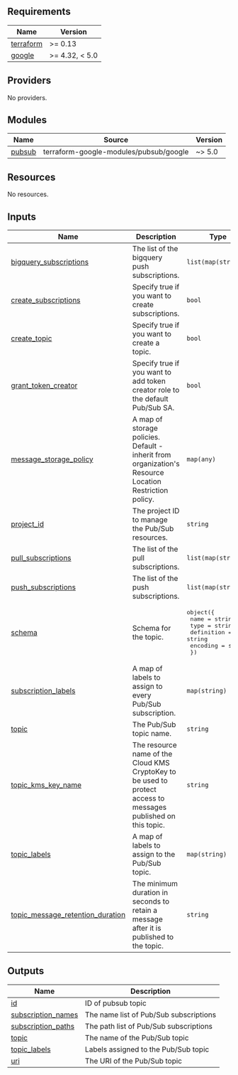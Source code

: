 <!-- BEGIN_TF_DOCS -->
## Requirements

| Name | Version |
|------|---------|
| <a name="requirement_terraform"></a> [terraform](#requirement\_terraform) | >= 0.13 |
| <a name="requirement_google"></a> [google](#requirement\_google) | >= 4.32, < 5.0 |

## Providers

No providers.

## Modules

| Name | Source | Version |
|------|--------|---------|
| <a name="module_pubsub"></a> [pubsub](#module\_pubsub) | terraform-google-modules/pubsub/google | ~> 5.0 |

## Resources

No resources.

## Inputs

| Name | Description | Type | Default | Required |
|------|-------------|------|---------|:--------:|
| <a name="input_bigquery_subscriptions"></a> [bigquery\_subscriptions](#input\_bigquery\_subscriptions) | The list of the bigquery push subscriptions. | `list(map(string))` | `[]` | no |
| <a name="input_create_subscriptions"></a> [create\_subscriptions](#input\_create\_subscriptions) | Specify true if you want to create subscriptions. | `bool` | `true` | no |
| <a name="input_create_topic"></a> [create\_topic](#input\_create\_topic) | Specify true if you want to create a topic. | `bool` | `true` | no |
| <a name="input_grant_token_creator"></a> [grant\_token\_creator](#input\_grant\_token\_creator) | Specify true if you want to add token creator role to the default Pub/Sub SA. | `bool` | `true` | no |
| <a name="input_message_storage_policy"></a> [message\_storage\_policy](#input\_message\_storage\_policy) | A map of storage policies. Default - inherit from organization's Resource Location Restriction policy. | `map(any)` | `{}` | no |
| <a name="input_project_id"></a> [project\_id](#input\_project\_id) | The project ID to manage the Pub/Sub resources. | `string` | n/a | yes |
| <a name="input_pull_subscriptions"></a> [pull\_subscriptions](#input\_pull\_subscriptions) | The list of the pull subscriptions. | `list(map(string))` | `[]` | no |
| <a name="input_push_subscriptions"></a> [push\_subscriptions](#input\_push\_subscriptions) | The list of the push subscriptions. | `list(map(string))` | `[]` | no |
| <a name="input_schema"></a> [schema](#input\_schema) | Schema for the topic. | <pre>object({<br>    name       = string<br>    type       = string<br>    definition = string<br>    encoding   = string<br>  })</pre> | `null` | no |
| <a name="input_subscription_labels"></a> [subscription\_labels](#input\_subscription\_labels) | A map of labels to assign to every Pub/Sub subscription. | `map(string)` | `{}` | no |
| <a name="input_topic"></a> [topic](#input\_topic) | The Pub/Sub topic name. | `string` | n/a | yes |
| <a name="input_topic_kms_key_name"></a> [topic\_kms\_key\_name](#input\_topic\_kms\_key\_name) | The resource name of the Cloud KMS CryptoKey to be used to protect access to messages published on this topic. | `string` | `null` | no |
| <a name="input_topic_labels"></a> [topic\_labels](#input\_topic\_labels) | A map of labels to assign to the Pub/Sub topic. | `map(string)` | `{}` | no |
| <a name="input_topic_message_retention_duration"></a> [topic\_message\_retention\_duration](#input\_topic\_message\_retention\_duration) | The minimum duration in seconds to retain a message after it is published to the topic. | `string` | `null` | no |

## Outputs

| Name | Description |
|------|-------------|
| <a name="output_id"></a> [id](#output\_id) | ID of pubsub topic |
| <a name="output_subscription_names"></a> [subscription\_names](#output\_subscription\_names) | The name list of Pub/Sub subscriptions |
| <a name="output_subscription_paths"></a> [subscription\_paths](#output\_subscription\_paths) | The path list of Pub/Sub subscriptions |
| <a name="output_topic"></a> [topic](#output\_topic) | The name of the Pub/Sub topic |
| <a name="output_topic_labels"></a> [topic\_labels](#output\_topic\_labels) | Labels assigned to the Pub/Sub topic |
| <a name="output_uri"></a> [uri](#output\_uri) | The URI of the Pub/Sub topic |
<!-- END_TF_DOCS -->
